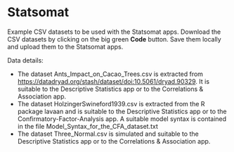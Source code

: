 # Statsomat
Example CSV datasets to be used with the Statsomat apps. Download the CSV datasets by clicking on the big green **Code** button. Save them locally and upload them to the Statsomat apps. 

Data details:

* The dataset Ants_Impact_on_Cacao_Trees.csv is extracted from https://datadryad.org/stash/dataset/doi:10.5061/dryad.90329. It is suitable to the Descriptive Statistics app or to the Correlations & Association app.  
* The dataset HolzingerSwineford1939.csv is extracted from the R package lavaan and is suitable to the Descriptive Statistics app or to the Confirmatory-Factor-Analysis app. A suitable model syntax is contained in the file Model_Syntax_for_the_CFA_dataset.txt 
* The dataset Three_Normal.csv is simulated and suitable to the Descriptive Statistics app or to the Correlations & Association app.  
